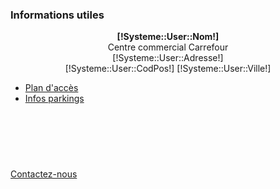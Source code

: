 
<!-- Block tags module -->
<div id="tags_block_left" class="block tags_block">
	<h3 class="title_block title_block_green">Informations utiles</h3>
	<div class="block_content">
		<div style="min-height:220px">
			<p style="text-align: center;"><strong>[!Systeme::User::Nom!]</strong><br> Centre commercial Carrefour<br> [!Systeme::User::Adresse!]<br> [!Systeme::User::CodPos!] [!Systeme::User::Ville!]</p>
			<ul>
				<li> <a href="/SiteMap">Plan d'accès</a> </li>
				<li> <a href="/Informations">Infos parkings</a></li>
			</ul>
		</div>
		<a class="btn btn-block btn-primary" href="[!Systeme::getMenu(Systeme/Contact)!]">Contactez-nous</a>
	</div>
</div>
<!-- /Block tags module -->
